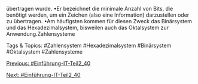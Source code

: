übertragen wurde. 
•Er bezeichnet die minimale Anzahl von Bits, die benötigt werden, um ein Zeichen (also eine Information) 
darzustellen oder zu übertragen. 
•Am häufigsten kommen für diesen Zweck das Binärsystem und das Hexadezimalsystem, bisweilen auch das 
Oktalsystem zur Anwendung.Zahlensysteme

   Tags & Topics:
   #Zahlensystem
   #Hexadezimalsystem
   #Binärsystem
   #Oktalsystem
   #Zahlensysteme

[Previous: #Einführung-IT-Teil2_40](Einführung-IT-Teil2_40.md)

[Next: #Einführung-IT-Teil2_40](Einführung-IT-Teil2_40.md)